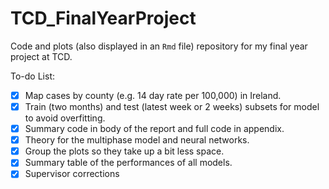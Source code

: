 # TCD_FinalYearProject
 
 Code and plots (also displayed in an ``Rmd`` file) repository for my final year project at TCD.
 
 To-do List:
 
 - [x] Map cases by county (e.g. 14 day rate per 100,000) in Ireland. 
 - [x] Train (two months) and test (latest week or 2 weeks) subsets for model to avoid overfitting.
 - [x] Summary code in body of the report and full code in appendix.
 - [x] Theory for the multiphase model and neural networks.
 - [x] Group the plots so they take up a bit less space.
 - [x] Summary table of the performances of all models.
 - [x] Supervisor corrections

